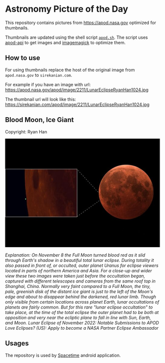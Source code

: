 # Astronomy Picture of the Day

This repository contains pictures from https://apod.nasa.gov optimized for thumbnails.

Thumbnails are updated using the shell script [`apod.sh`](apod.sh). The script
uses [apod-api](https://github.com/nasa/apod-api) to get images and [imagemagick](https://imagemagick.org) to
optimize them.

## How to use

For using thumbnails replace the host of the original image from `apod.nasa.gov` to `sirekanian.com`.

For example if you have an image with url:<br>
https://apod.nasa.gov/apod/image/2211/LunarEclipseRyanHan1024.jpg

The thumbnail url will look like this:<br>
https://sirekanian.com/apod/image/2211/LunarEclipseRyanHan1024.jpg

## Blood Moon, Ice Giant

Copyright: Ryan Han

[![the picture of the day][1]][2]

_Explanation: On November 8 the Full Moon turned blood red as it slid through Earth's shadow in a beautiful total lunar eclipse. During totality it also passed in front of, or occulted, outer planet Uranus for eclipse viewers located in parts of northern America and Asia. For a close-up and wider view these two images were taken just before the occultation began, captured with different telescopes and cameras from the same roof top in Shanghai, China. Normally very faint compared to a Full Moon, the tiny, pale, greenish disk of the distant ice giant is just to the left of the Moon's edge and about to disappear behind the darkened, red lunar limb. Though only visible from certain locations across planet Earth, lunar occultations of planets are fairly common. But for this rare "lunar eclipse occultation" to take place, at the time of the total eclipse the outer planet had to be both at opposition and very near the ecliptic plane to fall in line with Sun, Earth, and Moon.   Lunar Eclipse of November 2022: Notable Submissions to APOD  Love Eclipses? (US): Apply to become a NASA Partner Eclipse Ambassador_

## Usages

The repository is used by [Spacetime][3] android application.

[1]: image/2211/LunarEclipseRyanHan1024.jpg

[2]: https://apod.nasa.gov/apod/image/2211/LunarEclipseRyanHan1024.jpg

[3]: https://github.com/sirekanian/spacetime
